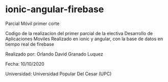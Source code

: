 # ionic-angular-firebase
Parcial Móvil primer corte

Codigo de la realizacion del primer parcial de la electiva Desarrollo de Aplicaciones Moviles
Realizado en ionic y angular, con la base de datos en tiempo real de firebase


Realizado por: Orlando David Granado Luquez

Fecha: 10/10/2020

Universidad: Universidad Popular Del Cesar (UPC)
